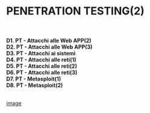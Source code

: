 <h1> PENETRATION TESTING(2) </h1> <br>
<b> <br> D1. PT - Attacchi alle Web APP(2) </b>
<b> <br> D2. PT - Attacchi alle Web APP(3) </b>
<b> <br> D3. PT - Attacchi ai sistemi </b>
<b> <br> D4. PT - Attacchi alle reti(1) </b>
<b> <br> D5. PT - Attacchi alle reti(2) </b>
<b> <br> D6. PT - Attacchi alle reti(3) </b>
<b> <br> D7. PT - Metasploit(1) </b>
<b> <br> D8. PT - Metasploit(2) </b>

<br> [image](https://github.com/Jenovia02/Cybersecurity-Analyst/assets/134729946/3a06b399-dba1-4530-af28-ae7674fc5352)


